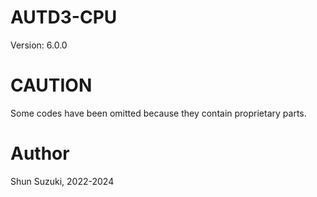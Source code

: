 # AUTD3-CPU

Version: 6.0.0

# CAUTION

Some codes have been omitted because they contain proprietary parts.

# Author

Shun Suzuki, 2022-2024
